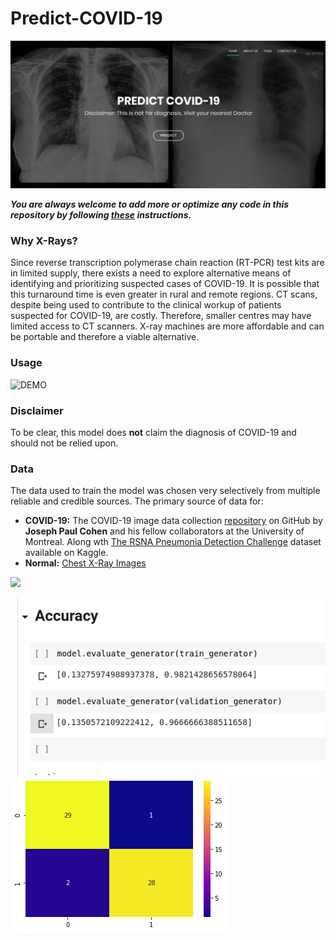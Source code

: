 # Predict-COVID-19

![index](https://github.com/Aman9026/Predict-COVID-19/blob/master/Data/Images/indexImage.png)

***You are always welcome to add more or optimize any code in this repository by following [these](https://github.com/Aman9026/Predict-COVID-19/blob/master/CONTRIBUTING.md) instructions.***

### Why X-Rays?

Since reverse transcription polymerase chain reaction (RT-PCR) test kits are in limited supply, there exists a need to explore alternative means of identifying and prioritizing suspected cases of COVID-19.
It is possible that this turnaround time is even greater in rural and remote regions. CT scans, despite being used to contribute to the clinical workup of patients suspected for COVID-19, are costly. Therefore, smaller centres may have limited access to CT scanners. X-ray machines are more affordable and can be portable and therefore a viable alternative.

### Usage
![DEMO](https://github.com/Aman9026/Predict-COVID-19/blob/master/Data/DEMO/Prediction.gif)

### Disclaimer
To be clear, this model does **not** claim the diagnosis of COVID-19 and should not be relied upon.

### Data
The data used to train the model was chosen very selectively from multiple reliable and credible sources.
The primary source of data for:
* **COVID-19:** The COVID-19 image data collection [repository](https://github.com/ieee8023/covid-chestxray-dataset) on GitHub  by **Joseph Paul Cohen** and his fellow collaborators at the University of Montreal. Along wth [The RSNA Pneumonia Detection Challenge](https://www.kaggle.com/c/rsna-pneumonia-detection-challenge/data) dataset available on Kaggle.
* **Normal:** [Chest X-Ray Images](https://www.kaggle.com/paultimothymooney/chest-xray-pneumonia)

![](https://github.com/Aman9026/COVID-19-Predictor-dataset/blob/master/dataset/Comparision.jpeg)



![Accuracy](https://github.com/Aman9026/Predict-COVID-19/blob/master/Data/Images/Accuracy.png)
![heatmap](https://github.com/Aman9026/Predict-COVID-19/blob/master/Data/Images/heatmap.png)
